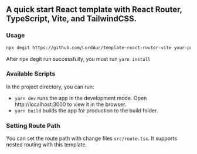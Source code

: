 ## A quick start React template with React Router, TypeScript, Vite, and TailwindCSS.

### Usage
```bash
npx degit https://github.com/LordAur/template-react-router-vite your-project-name
```

After npx degit run successfully, you must run ```yarn install```

### Available Scripts
In the project directory, you can run:
- ```yarn dev``` runs the app in the development mode. Open http://localhost:3000 to view it in the browser.
- ```yarn build``` builds the app for production to the build folder.

### Setting Route Path
You can set the route path with change files ```src/route.tsx```. It supports nested routing with this template.
